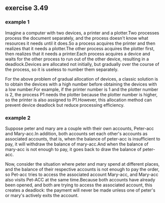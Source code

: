 ## exercise 3.49

### example 1

Imagine a computer with two devices, a printer and a plotter.Two processes process the document separately, and the process doesn't know what resources it needs until it does.So a process acquires the printer and then realizes that it needs a plotter.The other process acquires the plotter first, then realizes that it needs a printer.Each process acquires a device and waits for the other process to run out of the other device, resulting in a deadlock.Devices are allocated not initially, but gradually over the course of the process, so it is useless to number them separately.

For the above problem of gradual allocation of devices, a classic solution is to obtain the devices with a high number before obtaining the devices with a low number.For example, if the printer number is 1 and the plotter number is 2, the process P1 needs the plotter because the plotter number is higher, so the printer is also assigned to P1.However, this allocation method can prevent device deadlock but reduce processing efficiency.

### example 2

Suppose peter and mary are a couple with their own accounts, Peter-acc and Mary-acc.In addition, both accounts set each other's accounts as associated accounts, that is, when the balance of peter-acc is insufficient to pay, it will withdraw the balance of mary-acc.And when the balance of mary-acc is not enough to pay, it goes back to draw the balance of peter-acc.

Now, consider the situation where peter and mary spend at different places, and the balance of their respective accounts is not enough to pay the order, so Pet-acc tries to access the associated account Mary-acc, and Mary-acc also visits Pet-ACC at the same time.Because both accounts have already been opened, and both are trying to access the associated account, this creates a deadlock: the payment will never be made unless one of peter's or mary's actively exits the account.
